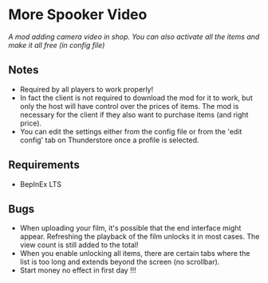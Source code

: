 # More Spooker Video

*A mod adding camera video in shop. You can also activate all the items and make it all free (in config file)*

## Notes
- Required by all players to work properly!
- In fact the client is not required to download the mod for it to work, but only the host will have control over the prices of items. 
The mod is necessary for the client if they also want to purchase items (and right price).
- You can edit the settings either from the config file or from the 'edit config' tab on Thunderstore once a profile is selected.

## Requirements
- BepInEx LTS

## Bugs
- When uploading your film, it's possible that the end interface might appear. 
Refreshing the playback of the film unlocks it in most cases. The view count is still added to the total!
- When you enable unlocking all items, there are certain tabs where the list is too long and extends beyond the screen (no scrollbar).
- Start money no effect in first day !!!